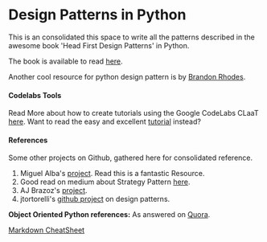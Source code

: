 # Design Patterns in Python
This is an consolidated this space to write all the patterns described in the awesome book 'Head First Design Patterns' in Python.

The book is available to read [here](https://drive.google.com/drive/folders/1spxvFuaszSlT7Lm0mIOViINHzYqpDkaI).

Another cool resource for python design pattern is by [Brandon Rhodes](https://python-patterns.guide/).
#### Codelabs Tools

Read More about how to create tutorials using the Google CodeLabs CLaaT [here](https://github.com/googlecodelabs/tools). Want to read the easy and excellent [tutorial](https://medium.com/@zarinlo/publish-technical-tutorials-in-google-codelab-format-b07ef76972cd) instead?


#### References


Some other projects on Github, gathered here for consolidated reference.

1. Miguel Alba's [project](https://github.com/miguelalba-old/hfdp-python). Read this is a fantastic Resource.
2. Good read on medium about Strategy Pattern [here](https://medium.com/@sheikhsajid/design-patterns-in-python-part-1-the-strategy-pattern-54b24897233e).
3. AJ Brazoz's [project](https://github.com/ajbrzoz/Head-First-Design-Patterns).
4. jtortorelli's [github project](https://github.com/jtortorelli/head-first-design-patterns-python/tree/master/src/python) on design patterns.

__Object Oriented Python references:__
As answered on [Quora](https://www.quora.com/What-are-the-best-books-literature-for-learning-Object-Oriented-Programming-in-Python?share=1).

[Markdown CheatSheet](https://github.com/tchapi/markdown-cheatsheet/blob/master/README.md)
